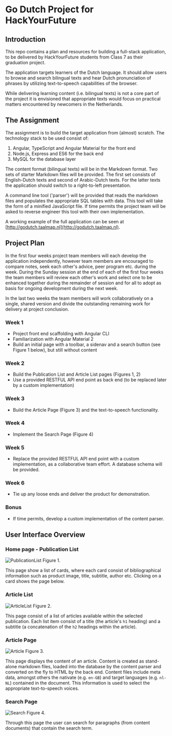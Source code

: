 # Go Dutch Project for HackYourFuture

## Introduction

This repo contains a plan and resources for building a full-stack application, to be delivered by HackYourFuture students from Class 7 as their graduation project.

The application targets learners of the Dutch language. It should allow users to browse and search bilingual texts and hear Dutch pronunciation of phrases by utilizing text-to-speech capabilities of the browser.

While delivering learning content (i.e. bilingual texts) is not a core part of the project it is envisioned that appropriate texts would focus on practical matters encountered by newcomers in the Netherlands.

## The Assignment

The assignment is to build the target application from (almost) scratch. The technology stack to be used consist of:

1. Angular, TypeScript and Angular Material for the front end
2. Node.js, Express and ES6 for the back end
3. MySQL for the database layer

The content format (bilingual texts) will be in the Markdown format. Two sets of starter Markdown files will be provided. The first set consists of English-Dutch texts and second of Arabic-Dutch texts. For the latter texts the application should switch to a right-to-left presentation.

A command line tool ('parser') will be provided that reads the markdown files and populates the appropriate SQL tables with data. This tool will take the form of a minified JavaScript file. If time permits the project team will be asked to reverse engineer this tool with their own implementation.

A working example of the full application can be seen at [http://godutch.taalmap.nl](http://godutch.taalmap.nl).

## Project Plan

In the first four weeks project team members will each develop the application independently, however team members are encouraged to compare notes, seek each other's advice, peer program etc. during the week. During the Sunday session at the end of each of the first four weeks the team members will review each other's work and select one to be enhanced together during the remainder of session and for all to adopt as basis for ongoing development during the next week. 

In the last two weeks the team members will work collaboratively on a single, shared version and divide the outstanding remaining work for delivery at project conclusion.

### Week 1

- Project front end scaffolding with Angular CLI
- Familiarization with Angular Material 2
- Build an initial page with a toolbar, a sidenav and a search button (see Figure 1 below), but still without content

### Week 2

- Build the Publication List and Article List pages (Figures 1, 2)
- Use a provided RESTFUL API end point as back end (to be replaced later by a custom implementation)

### Week 3

- Build the Article Page (Figure 3) and the text-to-speech functionality.

### Week 4

- Implement the Search Page (Figure 4)

### Week 5

- Replace the provided RESTFUL API end point with a custom implementation, as a collaborative team effort. A database schema will be provided.

### Week 6

- Tie up any loose ends and deliver the product for demonstration.

### Bonus

- If time permits, develop a custom implementation of the content parser.


## User Interface Overview

### Home page - Publication List

![PublicationList](images/PublicationList.png)
Figure 1.

This page show a list of cards, where each card consist of bibliographical information such as product image, title, subtitle, author etc. Clicking on a card shows the page below.

### Article List

![ArticleList](images/ArticleList.png)
Figure 2.

This page consist of a list of articles available within the selected publication. Each list item consist of a title (the article's `h1` heading) and a subtitle (a concatenation of the `h2` headings within the article).

### Article Page

![Article](images/ArticlePage.png)
Figure 3.

This page displays the content of an article. Content is created as stand-alone markdown files, loaded into the database by the content parser and converted on the fly to HTML by the back end. Content files include meta data, amongst others the nativate (e.g. `en-GB`) and target languages (e.g. `nl-NL`) contained in the document. This information is used to select the appropriate text-to-speech voices.

### Search Page

![Search](images/SearchPage.png)
Figure 4.

Through this page the user can search for paragraphs (from content documents) that contain the search term.
